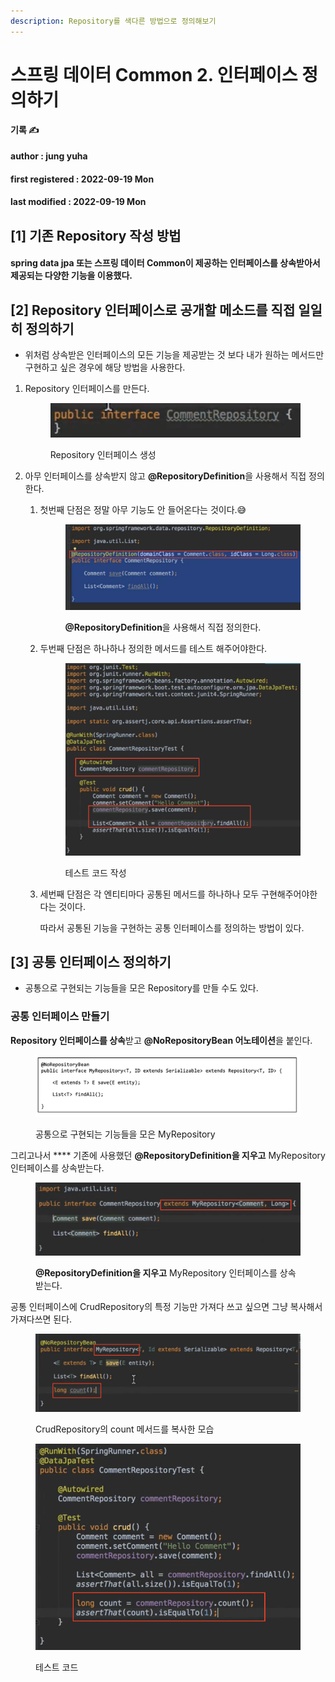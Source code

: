 ```yaml
---
description: Repository를 색다른 방법으로 정의해보기
---
```


# 스프링 데이터 Common 2. 인터페이스 정의하기

**기록 ✍️**

#### author : jung yuha

#### first registered : 2022-09-19 Mon

#### last modified : 2022-09-19 Mon

## \[1] 기존 Repository 작성 방법

#### spring data jpa 또는 스프링 데이터 Common이 제공하는 인터페이스를 상속받아서 제공되는 다양한 기능을 이용했다.

## \[2] **Repository 인터페이스로 공개할 메소드를 직접 일일히 정의하기**

* 위처럼 상속받은 인터페이스의 모든 기능을 제공받는 것 보다 내가 원하는 메서드만 구현하고 싶은 경우에 해당 방법을 사용한다.

1.  Repository 인터페이스를 만든다.



    <figure><img src="../.gitbook/assets/image (10) (2) (1).png" alt=""><figcaption><p> Repository 인터페이스 생성</p></figcaption></figure>
2. 아무 인터페이스를 상속받지 않고 **@RepositoryDefinition**을 사용해서 직접 정의한다.
   1.  첫번째 단점은 정말 아무 기능도 안 들어온다는 것이다.😅&#x20;

       <figure><img src="../.gitbook/assets/image (11) (1).png" alt=""><figcaption><p> <strong>@RepositoryDefinition</strong>을 사용해서 직접 정의한다.</p></figcaption></figure>
   2.  두번째 단점은 하나하나 정의한 메서드를 테스트 해주어야한다.&#x20;

       <figure><img src="../.gitbook/assets/image (5) (1).png" alt=""><figcaption><p> 테스트 코드 작성</p></figcaption></figure>
   3.  세번째 단점은 각 엔티티마다 공통된 메서드를 하나하나 모두 구현해주어야한다는 것이다.

       따라서 공통된 기능을 구현하는 공통 인터페이스를 정의하는 방법이 있다.

## \[3] 공통 인터페이스 정의하기

* 공통으로 구현되는 기능들을 모은 Repository를 만들 수도 있다.

### 공통 인터페이스 만들기

**Repository 인터페이스를 상속**받고 **@NoRepositoryBean 어노테이션**을 붙인다.

<figure><img src="../.gitbook/assets/image (14) (1).png" alt=""><figcaption><p> 공통으로 구현되는 기능들을 모은 MyRepository</p></figcaption></figure>

그리고나서 **** 기존에 사용했던 **@RepositoryDefinition을 지우고** MyRepository 인터페이스를 상속받는다.

<figure><img src="../.gitbook/assets/image (6) (2) (1).png" alt=""><figcaption><p> <strong>@RepositoryDefinition을 지우고</strong> MyRepository 인터페이스를 상속받는다.</p></figcaption></figure>

공통 인터페이스에 CrudRepository의 특정 기능만 가져다 쓰고 싶으면 그냥 복사해서 가져다쓰면 된다.

<figure><img src="../.gitbook/assets/image (13) (1).png" alt=""><figcaption><p> CrudRepository의 count 메서드를 복사한 모습</p></figcaption></figure>

<figure><img src="../.gitbook/assets/image (4) (2) (2).png" alt=""><figcaption><p>테스트 코드</p></figcaption></figure>
